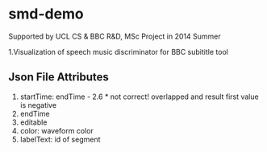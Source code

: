 smd-demo
========
Supported by UCL CS & BBC R&amp;D, MSc Project in 2014 Summer 

1.Visualization of speech music discriminator for BBC subititle tool



Json File Attributes
-----------
1. startTime: endTime - 2.6 * not correct! overlapped and result first value is negative
2. endTime
3. editable
4. color: waveform color
5. labelText: id of segment
